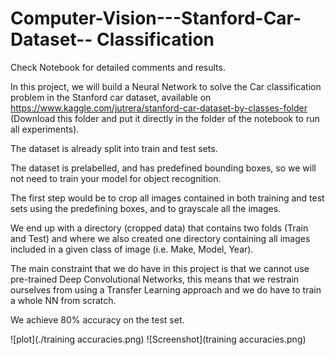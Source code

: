 # Computer-Vision---Stanford-Car-Dataset-- Classification

Check Notebook for detailed comments and results. 

In this project, we will build a Neural Network to solve the Car classification problem in the Stanford car dataset, available on https://www.kaggle.com/jutrera/stanford-car-dataset-by-classes-folder  (Download this folder and put it directly in the folder of the notebook to run all experiments).

The dataset is already split into train and test sets.

The dataset is prelabelled, and has predefined bounding boxes, so we will not need to train your model for object recognition.

The first step would be to crop all images contained in both training and test sets using the predefining boxes, and to grayscale all the images.

We end up with a directory (cropped data) that contains two folds (Train and Test) and where we also created one directory containing all images included in a given class of image (i.e. Make, Model, Year).

The main constraint that we do have in this project is that we cannot use pre-trained Deep Convolutional Networks, this means that we restrain ourselves from using a Transfer Learning approach and we do have to train a whole NN from scratch.

We achieve 80% accuracy on the test set.


![plot](./training accuracies.png)
![Screenshot](training accuracies.png)

